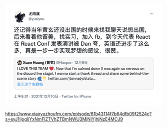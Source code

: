 ![](https://raw.githubusercontent.com/exposir/beds/main/v2-5089e8f68ea86e9d70fd77d283f90a7e_b.png)

https://www.xiaoyuzhoufm.com/episode/61b43114f7b64dfb09f2524c?s=eyJ1IjogIjYxNmFlZTVhZTBmNWU3MjNiYjhjNzE4MCJ9
